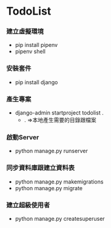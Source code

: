 # TodoList 

### 建立虛擬環境 
- pip install pipenv
- pipenv shell

### 安裝套件
- pip install django

### 產生專案
- django-admin startproject todolist .
    - . =>本地產生需要的目錄跟檔案

### 啟動Server 
- python manage.py runserver


### 同步資料庫跟建立資料表
- python manage.py makemigrations
- python manage.py migrate

### 建立超級使用者
- python manage.py createsuperuser